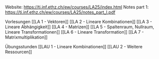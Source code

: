
Website: https://ti.inf.ethz.ch/ew/courses/LA25/index.html
Notes part 1: https://ti.inf.ethz.ch/ew/courses/LA25/notes_part_I.pdf

Vorlesungen
[[LA 1 - Vektoren]]
[[LA 2 - Lineare Kombinationen]]
[[LA 3 - Lineare Abhängigkeit]]
[[LA 4 - Matrizen]]
[[LA 5 - Spaltenraum, Nullraum, Lineare Transformationen]]
[[LA 6 - Lineare Transformation]]
[[LA 7 - Matrixmultiplikation]]

Übungsstunden
[[LAU 1 - Lineare Kombinationen]]
[[LAU 2 - Weitere Ressourcen]] 
